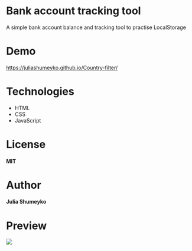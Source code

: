 # Bank account tracking tool
A simple bank account balance and tracking tool to practise LocalStorage

# Demo

https://juliashumeyko.github.io/Country-filter/

# Technologies

- HTML
- CSS
- JavaScript

# License

#### MIT

# Author

#### Julia Shumeyko

# Preview

![](preview.png)
